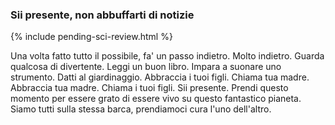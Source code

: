 ### Sii presente, non abbuffarti di notizie

{% include pending-sci-review.html %}

Una volta fatto tutto il possibile, fa' un passo indietro. Molto indietro. Guarda qualcosa di divertente. Leggi un buon libro. Impara a suonare uno strumento. Datti al giardinaggio. Abbraccia i tuoi figli. Chiama tua madre. Abbraccia tua madre. Chiama i tuoi figli. Sii presente. Prendi questo momento per essere grato di essere vivo su questo fantastico pianeta. Siamo tutti sulla stessa barca, prendiamoci cura l'uno dell'altro.
